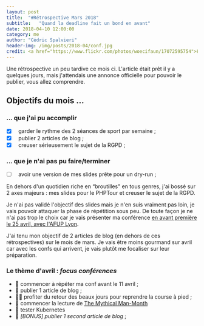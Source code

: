 ```yaml
---
layout: post
title:  "#Rétrospective Mars 2018"
subtitle:   "Quand la deadline fait un bond en avant"
date: 2018-04-10 12:00:00
category: me
author: "Cédric Spalvieri"
header-img: /img/posts/2018-04/conf.jpg
credit: <a href="https://www.flickr.com/photos/woecifaun/17072595754">F a u n - PHP Tour Luxembourg 2015</a>
---
```


Une rétrospective un peu tardive ce mois ci. L'article était prêt il y a quelques jours, mais j'attendais une annonce officielle pour pouvoir le publier, vous allez comprendre.

## Objectifs du mois ...

### ... que j'ai pu accomplir

- [x] &nbsp; garder le rythme des 2 séances de sport par semaine ;
- [x] &nbsp; publier 2 articles de blog ;
- [x] &nbsp; creuser sérieusement le sujet de la RGPD ;

### ... que je n'ai pas pu faire/terminer

- [ ] &nbsp; avoir une version de mes slides prête pour un dry-run ;

En dehors d'un quotidien riche en “broutilles" en tous genres, j'ai bossé sur 2 axes majeurs : mes slides pour le PHPTour et creuser le sujet de la RGPD.

Je n'ai pas validé l'objectif des slides mais je n'en suis vraiment pas loin, je vais pouvoir attaquer la phase de répétition sous peu. De toute façon je ne n'ai pas trop le choix car je vais présenter ma conférence [en avant première le 25 avril, avec l'AFUP Lyon](https://www.meetup.com/fr-FR/afup-lyon-php/events/249610349).

J'ai tenu mon objectif de 2 articles de blog (en dehors de ces rétrospectives) sur le mois de mars. Je vais être moins gourmand sur avril car avec les confs qui arrivent, je vais plutôt me focaliser sur leur préparation.

### Le thème d'avril : _focus conférences_

- 🎤 commencer à répéter ma conf avant le 11 avril ;
- 📝 publier 1 article de blog ;
- 🏃‍♂️ profiter du retour des beaux jours pour reprendre la course à pied ;
- 📔 commencer la lecture de <a target="_blank" href="https://www.amazon.fr/gp/product/0201835959/ref=as_li_tl?ie=UTF8&camp=1642&creative=6746&creativeASIN=0201835959&linkCode=as2&tag=spalistik-21&linkId=47aa5b400912b2b42cfbf8159a00cfe2">The Mythical Man-Month</a><img src="//ir-fr.amazon-adsystem.com/e/ir?t=spalistik-21&l=am2&o=8&a=0201835959" width="1" height="1" border="0" alt="" style="border:none !important; margin:0px !important;" />
- 🐳 tester Kubernetes
- 📝 _[BONUS] publier 1 second article de blog_ ;

